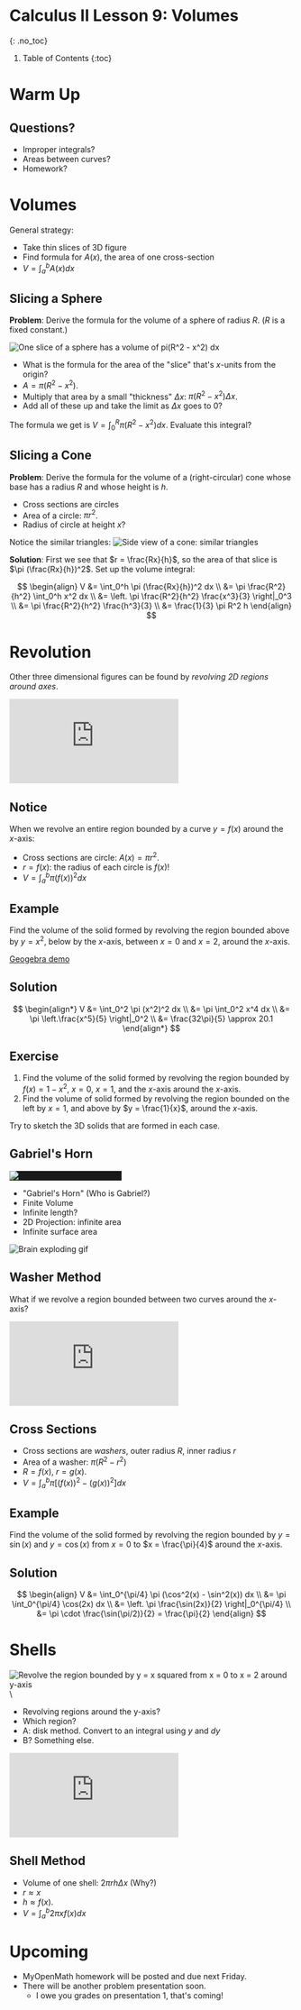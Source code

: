 # Calculus II Lesson 9: Volumes
{: .no_toc}

1. Table of Contents
{:toc}

# Warm Up

## Questions?

* Improper integrals?
* Areas between curves?
* Homework?

# Volumes

General strategy:

* Take thin slices of 3D figure
* Find formula for $A(x)$, the area of one cross-section
* $V = \int_a^b A(x) dx$

## Slicing a Sphere

**Problem**: Derive the formula for the volume of a sphere of radius $R$. ($R$ is a fixed constant.)

<img alt="One slice of a sphere has a volume of pi(R^2 - x^2) dx" src="https://xaktly.com/Images/Mathematics/VolumesOfRotation/VolumeOfASphere.png" />

* What is the formula for the area of the "slice" that's $x$-units from the origin?
* $A = \pi(R^2 - x^2)$.
* Multiply that area by a small "thickness" $\Delta x$: $\pi (R^2 - x^2) \Delta x$.
* Add all of these up and take the limit as $\Delta x$ goes to 0?

The formula we get is $V = \int_0^R \pi (R^2 - x^2) dx$. Evaluate this integral?

## Slicing a Cone

**Problem**: Derive the formula for the volume of a (right-circular) cone whose base has a radius $R$ and whose height is $h$.

* Cross sections are circles
* Area of a circle: $\pi r^2$.
* Radius of circle at height $x$?

Notice the similar triangles: <img alt="Side view of a cone: similar triangles" src="similar-triangle-cone.jpeg" />

**Solution**: First we see that $r = \frac{Rx}{h}$, so the area of that slice is $\pi (\frac{Rx}{h})^2$. Set up the volume integral:

$$
\begin{align}
V &= \int_0^h \pi (\frac{Rx}{h})^2 dx \\
  &= \pi \frac{R^2}{h^2} \int_0^h x^2 dx \\
  &= \left. \pi \frac{R^2}{h^2} \frac{x^3}{3} \right|_0^3 \\
  &= \pi \frac{R^2}{h^2} \frac{h^3}{3} \\
  &= \frac{1}{3} \pi R^2 h
\end{align}
$$

# Revolution

Other three dimensional figures can be found by *revolving 2D regions around axes*.

<div class="youtube-container">
<iframe src="https://www.youtube.com/embed/i4L5XoUBD_Q" frameborder="0" allow="accelerometer; autoplay; clipboard-write; encrypted-media; gyroscope; picture-in-picture" allowfullscreen></iframe>
</div>

## Notice

When we revolve an entire region bounded by a curve $y = f(x)$ around the $x$-axis:

* Cross sections are circle: $A(x) = \pi r^2$.
* $r = f(x)$: the radius of each circle is $f(x)$!
* $V = \int_a^b \pi (f(x))^2 dx$

## Example

Find the volume of the solid formed by revolving the region bounded above by $y = x^2$, below by the $x$-axis, between $x = 0$ and $x = 2$, around the $x$-axis.

[Geogebra demo](https://www.geogebra.org/m/z2ubhjru)

## Solution

$$
\begin{align*}
V &= \int_0^2 \pi (x^2)^2 dx \\
&= \pi \int_0^2 x^4 dx \\
&= \pi \left.\frac{x^5}{5} \right|_0^2 \\
&= \frac{32\pi}{5} \approx 20.1
\end{align*}
$$

## Exercise

1. Find the volume of the solid formed by revolving the region bounded by $f(x) = 1 - x^2$, $x = 0$, $x = 1$, and the $x$-axis around the $x$-axis.
2. Find the volume of solid formed by revolving the region bounded on the left by $x = 1$, and above by $y = \frac{1}{x}$, around the $x$-axis.

Try to sketch the 3D solids that are formed in each case.

## Gabriel's Horn


<img alt="Gabriel's Horn Visualization" src="https://upload.wikimedia.org/wikipedia/commons/8/89/GabrielHorn.png" style="background: currentColor" />

* "Gabriel's Horn" (Who is Gabriel?)
* Finite Volume
* Infinite length?
* 2D Projection: infinite area
* Infinite surface area

<img alt="Brain exploding gif" src="https://media3.giphy.com/media/26ufdipQqU2lhNA4g/200.gif" />

## Washer Method

What if we revolve a region bounded between two curves around the $x$-axis?

<div class="youtube-container">
<iframe src="https://www.youtube.com/embed/3oAjcLD34kc?start=23" frameborder="0" allow="accelerometer; autoplay; clipboard-write; encrypted-media; gyroscope; picture-in-picture" allowfullscreen></iframe>
</div>

## Cross Sections

* Cross sections are *washers*, outer radius $R$, inner radius $r$
* Area of a washer: $\pi (R^2 - r^2)$
* $R = f(x)$, $r = g(x)$.
* $V = \int_a^b \pi [(f(x))^2 - (g(x))^2] dx$

## Example

Find the volume of the solid formed by revolving the region bounded by $y = \sin(x)$ and $y = \cos(x)$ from $x = 0$ to $x = \frac{\pi}{4}$ around the $x$-axis.

## Solution

$$
\begin{align}
V &= \int_0^{\pi/4} \pi (\cos^2(x) - \sin^2(x)) dx \\
&= \pi \int_0^{\pi/4} \cos(2x) dx \\
&= \left. \pi \frac{\sin(2x)}{2} \right|_0^{\pi/4} \\
&= \pi \cdot \frac{\sin(\pi/2)}{2} = \frac{\pi}{2}
\end{align}
$$

# Shells

![Revolve the region bounded by y = x squared from x = 0 to x = 2 around y-axis](which-region.jpeg)\

* Revolving regions around the y-axis?
* Which region?
* A: disk method. Convert to an integral using $y$ and $dy$
* B? Something else.

<div class="youtube-container">
<iframe src="https://www.youtube.com/embed/JrRniVSW9tg" frameborder="0" allow="accelerometer; autoplay; clipboard-write; encrypted-media; gyroscope; picture-in-picture" allowfullscreen></iframe>
</div>

## Shell Method

* Volume of one shell: $2\pi rh\Delta x$ (Why?)
* $r \approx x$
* $h \approx f(x)$.
* $V = \int_a^b 2 \pi x f(x) dx$

# Upcoming

* MyOpenMath homework will be posted and due next Friday.
* There will be another problem presentation soon.
  * I owe you grades on presentation 1, that's coming!